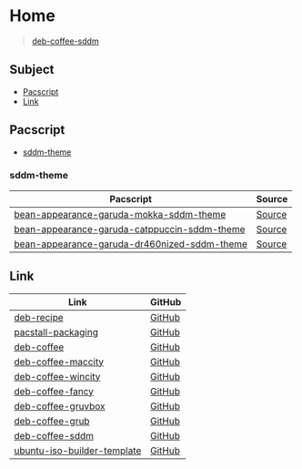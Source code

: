 

# Home

> [deb-coffee-sddm](https://github.com/samwhelp/deb-coffee-sddm)




## Subject

* [Pacscript](#pacscript)
* [Link](#link)




## Pacscript

* [sddm-theme](#sddm-theme)




### sddm-theme

| Pacscript | Source |
| --------- | ------ |
| [bean-appearance-garuda-mokka-sddm-theme](https://github.com/samwhelp/deb-coffee-sddm/blob/main/packages/bean-appearance-garuda-mokka-sddm-theme/bean-appearance-garuda-mokka-sddm-theme.pacscript) | [Source](https://gitlab.com/garuda-linux/themes-and-settings/settings/garuda-mokka/-/tree/main/usr/share/sddm/themes/Mokka) |
| [bean-appearance-garuda-catppuccin-sddm-theme](https://github.com/samwhelp/deb-coffee-sddm/blob/main/packages/bean-appearance-garuda-catppuccin-sddm-theme/bean-appearance-garuda-catppuccin-sddm-theme.pacscript) | [Source](https://gitlab.com/garuda-linux/themes-and-settings/settings/garuda-mokka/-/tree/main/usr/share/sddm/themes/Catppuccin-Mocha-Mauve) |
| [bean-appearance-garuda-dr460nized-sddm-theme](https://github.com/samwhelp/deb-coffee-sddm/blob/main/packages/bean-appearance-garuda-dr460nized-sddm-theme/bean-appearance-garuda-dr460nized-sddm-theme.pacscript) | [Source](https://gitlab.com/garuda-linux/themes-and-settings/settings/garuda-dr460nized/-/tree/main/usr/share/sddm/themes/Dr460nized) |




## Link

| Link | GitHub |
| ---- | ------ |
| [deb-recipe](https://samwhelp.github.io/deb-recipe/) | [GitHub](https://github.com/samwhelp/deb-recipe) |
| [pacstall-packaging](https://samwhelp.github.io/deb-recipe/) | [GitHub](https://github.com/samwhelp/pacstall-packaging) |
| [deb-coffee](https://samwhelp.github.io/deb-coffee/) | [GitHub](https://github.com/samwhelp/deb-coffee) |
| [deb-coffee-maccity](https://samwhelp.github.io/deb-coffee-maccity/) | [GitHub](https://github.com/samwhelp/deb-coffee-maccity) |
| [deb-coffee-wincity](https://samwhelp.github.io/deb-coffee-wincity/) | [GitHub](https://github.com/samwhelp/deb-coffee-wincity) |
| [deb-coffee-fancy](https://samwhelp.github.io/deb-coffee-fancy/) | [GitHub](https://github.com/samwhelp/deb-coffee-fancy) |
| [deb-coffee-gruvbox](https://samwhelp.github.io/deb-coffee-gruvbox/) | [GitHub](https://github.com/samwhelp/deb-coffee-gruvbox) |
| [deb-coffee-grub](https://samwhelp.github.io/deb-coffee-grub/) | [GitHub](https://github.com/samwhelp/deb-coffee-grub) |
| [deb-coffee-sddm](https://samwhelp.github.io/deb-coffee-sddm/) | [GitHub](https://github.com/samwhelp/deb-coffee-sddm) |
| [ubuntu-iso-builder-template](https://samwhelp.github.io/ubuntu-iso-builder-template/) | [GitHub](https://github.com/samwhelp/ubuntu-iso-builder-template) |

